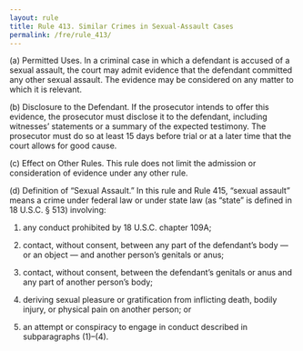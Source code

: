 ```yaml
---
layout: rule
title: Rule 413. Similar Crimes in Sexual-Assault Cases
permalink: /fre/rule_413/
---
```


(a) Permitted Uses. In a criminal case in which a defendant is accused of a sexual assault, the court may admit evidence that the defendant committed any other sexual assault. The evidence may be considered on any matter to which it is relevant.


(b) Disclosure to the Defendant. If the prosecutor intends to offer this evidence, the prosecutor must disclose it to the defendant, including witnesses’ statements or a summary of the expected testimony. The prosecutor must do so at least 15 days before trial or at a later time that the court allows for good cause.


(c) Effect on Other Rules. This rule does not limit the admission or consideration of evidence under any other rule.


(d) Definition of “Sexual Assault.” In this rule and Rule 415, “sexual assault” means a crime under federal law or under state law (as “state” is defined in 18 U.S.C. § 513) involving:


1. any conduct prohibited by 18 U.S.C. chapter 109A;


2. contact, without consent, between any part of the defendant’s body — or an object — and another person’s genitals or anus;


3. contact, without consent, between the defendant’s genitals or anus and any part of another person’s body;


4. deriving sexual pleasure or gratification from inflicting death, bodily injury, or physical pain on another person; or


5. an attempt or conspiracy to engage in conduct described in subparagraphs (1)–(4).

